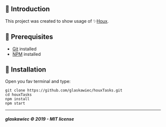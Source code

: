 ##  :raising_hand: Introduction
This project was created to show usage of ✨[Houx](https://github.com/glaskawiec/houx).
  

## :pencil: Prerequisites

*  [Git](https://git-scm.com) installed
*  [NPM](https://www.npmjs.com/) installed

## :hammer: Installation
Open you fav terminal and type:
```
git clone https://github.com/glaskawiec/houxTasks.git
cd houxTasks
npm install
npm start
```
---
##### glaskawiec © 2019 - MIT license
